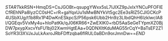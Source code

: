 $START$kkRSN+HmqDS+CsJGOBt+qsupgYWxx5sL7lJIXZ9pJxIxYNCuPFOFIECfREhNPa8lyzCC0sHC+rR+gaYqxUu1sMwBNYkVt5gc2Ee3sRlZ5CJlGCKcP4USbXUg/t1b8Rx1P4DwKnESkpcS/P56psk6Ubb2Hn9z3LIbdQhH6IzklwcIA8l/QGEqv5VxMy4u+hIoPatKk/qJ06KR66+ZwEXIK0+rbD5AaSeGeTYpmXZ0BjDW7pxypXxcvYsFU1bj02XwmHgtEAa+0QDNXItKduMAG55rCqY+BaTsEF2Z1SoYR3l3XVJxJuLkAxroJRbFDffzqba6flRUL0aBDn9orJmnDw==$END$